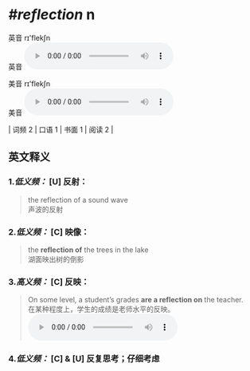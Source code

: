 # ***\#reflection*** n
英音 rɪ'flekʃn  
英音
<audio src="./media/reflection-B.aac" controls="controls"></audio>

美音 rɪ'flekʃn  
美音
<audio src="./media/reflection.aac" controls="controls"></audio>



| 词频 2 | 口语 1 | 书面 1 | 阅读 2 |  

英文释义
---
### 1.*低义频：* **[U] 反射：**  

 > the reflection of a sound wave   
 > 声波的反射    

### 2.*低义频：* **[C] 映像：**  

 > the **reflection of** the trees in the lake   
 > 湖面映出树的倒影    

### 3.*高义频：* **[C] 反映：**  

 > On some level, a student’s grades **are a reflection on** the teacher.   
 > 在某种程度上，学生的成绩是老师水平的反映。    
<audio src="./media/reflection-1.aac" controls="controls"></audio>

### 4.*低义频：* **[C] & [U] 反复思考；仔细考虑**  


